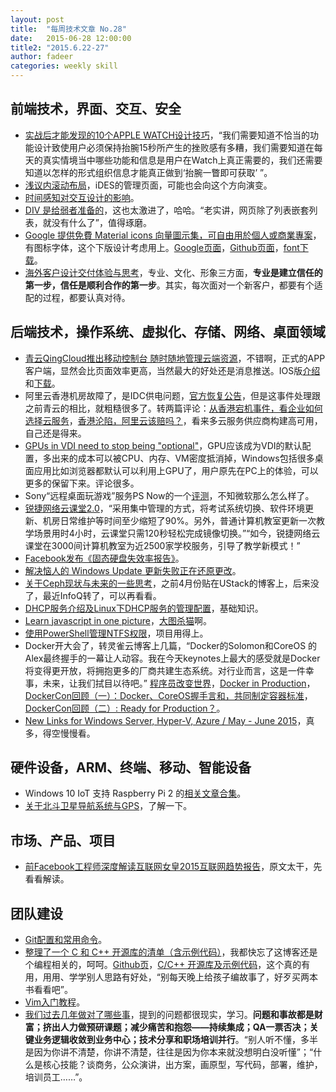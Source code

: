 ```yaml
---
layout: post
title:  "每周技术文章 No.28"
date:   2015-06-28 12:00:00
title2: "2015.6.22-27"
author: fadeer
categories: weekly skill
---
```

前端技术，界面、交互、安全
----

* [实战后才能发现的10个APPLE WATCH设计技巧](http://www.uisdc.com/10-apple-watch-design-skills)，“我们需要知道不恰当的功能设计致使用户必须保持抬腕15秒所产生的挫败感有多糟，我们需要知道在每天的真实情境当中哪些功能和信息是用户在Watch上真正需要的，我们还需要知道以怎样的形式组织信息才能真正做到‘抬腕一瞥即可获取’ ”。
* [浅议内滚动布局](http://isux.tencent.com/inner-scroll-layout.html)，iDES的管理页面，可能也会向这个方向演变。
* [时间感知对交互设计的影响](http://colachan.com/post/3442)。
* [DIV 是给弱者准备的](http://www.techug.com/div-is-for-the-weak)，这也太激进了，哈哈。“老实讲，网页除了列表嵌套列表，就没有什么了”，值得琢磨。
* [Google 提供免費 Material icons 向量圖示集，可自由用於個人或商業專案](https://free.com.tw/google-material-icons/)，有图标字体，这个下版设计考虑用上。[Google页面](http://google.github.io/material-design-icons/)，[Github页面](https://github.com/google/material-design-icons/)，[font下载](http://zavoloklom.github.io/material-design-iconic-font/icons.html)。
* [海外客户设计交付体验与思考](http://www.uisdc.com/design-delivery-ux-thought)，专业、文化、形象三方面，**专业是建立信任的第一步，信任是顺利合作的第一步**。其实，每次面对一个新客户，都要有个适配的过程，都要认真对待。

后端技术，操作系统、虚拟化、存储、网络、桌面领域
----
<!--preview-end-->

* [青云QingCloud推出移动控制台 随时随地管理云端资源](https://log.qingcloud.com/?p=970)，不错啊，正式的APP客户端，显然会比页面效率更高，当然最大的好处还是消息推送。IOS版[介绍](https://log.qingcloud.com/?p=847)和[下载](https://appsto.re/cn/MbqP5.i)。
* 阿里云香港机房故障了，是IDC供电问题，[官方恢复公告](http://blog.aliyun.com/2751?spm=0.0.0.0.63lLNE)，但是这事件处理跟之前青云的相比，就粗糙很多了。转两篇评论：[从香港宕机事件，看企业如何选择云服务](http://toutiao.com/a4612091455/)，[香港沦陷，阿里云该赔吗？](http://www.i2yun.com/index.php?m=content&c=index&a=show&catid=10&id=52)，看来多云服务供应商构建高可用，自己还是得来。
* [GPUs in VDI need to stop being "optional"](http://www.brianmadden.com/blogs/brianmadden/archive/2015/06/24/gpus-in-vdi-need-to-stop-being-quot-optional-quot.aspx)，GPU应该成为VDI的默认配置，多出来的成本可以被CPU、内存、VM密度抵消掉，Windows包括很多桌面应用比如浏览器都默认可以利用上GPU了，用户原先在PC上的体验，可以更多的保留下来。评论很多。
* Sony“远程桌面玩游戏”服务PS Now的一个[评测](http://www.techbang.com/posts/23760-exploring-the-cloud-game-mechanic-ps-now-compactor)，不知微软那么怎么样了。
* [锐捷网络云课堂2.0](http://net.zdnet.com.cn/network_security_zone/2015/0626/3056133.shtml)，“采用集中管理的方式，将考试系统切换、软件环境更新、机房日常维护等时间至少缩短了90%。另外，普通计算机教室更新一次教学场景用时4小时，云课堂只需120秒轻松完成镜像切换。”“如今，锐捷网络云课堂在3000间计算机教室为近2500家学校服务，引导了教学新模式！”
* [Facebook发布《固态硬盘失效率报告》](http://www.cnbeta.com/articles/405179.htm)。
* [解决恼人的 Windows Update 更新失败正在还原更改](http://blogs.itecn.net/blogs/alexis/archive/2015/06/25/Solutions-of-fixing-Windows-Update-Failure-with-Reverting-Changes.aspx)。
* [关于Ceph现状与未来的一些思考](http://www.infoq.com/cn/articles/some-thinking-about-the-present-situation-and-future-of-ceph)，之前4月份贴在UStack的博客上，后来没了，最近InfoQ转了，可以再看看。
* [DHCP服务介绍及Linux下DHCP服务的管理配置](http://richier.blog.51cto.com/1447532/1665128)，基础知识。
* [Learn javascript in one picture](https://github.com/coodict/javascript-in-one-pic)，[大图杀猫](https://raw.githubusercontent.com/coodict/javascript-in-one-pic/master/js%20in%20one%20pic.png)啊。
* [使用PowerShell管理NTFS权限](http://www.pstips.net/manage-ntfs-permission.html)，项目用得上。
* Docker开大会了，转灵雀云博客上几篇，“Docker的Solomon和CoreOS 的Alex最终握手的一幕让人动容。我在今天keynotes上最大的感受就是Docker将变得更开放，将拥抱更多的厂商共建生态系统。对行业而言，这是一件幸事，未来，让我们拭目以待吧。” [程序员改变世界](http://www.alauda.cn/2015/06/23/%E7%A8%8B%E5%BA%8F%E5%91%98%E6%94%B9%E5%8F%98%E4%B8%96%E7%95%8C%EF%BC%8Cdockercon-2015%E7%9B%B4%E6%92%AD%E7%8E%B0%E5%9C%BA/)，[Docker in Production](http://www.alauda.cn/2015/06/24/docker-in-production%EF%BC%9Adockercon-2015%E7%9B%B4%E6%92%AD%EF%BC%88%E4%BA%8C%EF%BC%89/)，[DockerCon回顾（一）：Docker、CoreOS握手言和，共同制定容器标准](http://www.alauda.cn/2015/06/23/961/)，[DockerCon回顾（二）: Ready for Production？](http://www.alauda.cn/2015/06/24/dockercon%E5%9B%9E%E9%A1%BE%EF%BC%88%E4%BA%8C%EF%BC%89-ready-for-production%EF%BC%9F/)。
* [New Links for Windows Server, Hyper-V, Azure / May - June 2015](http://blog.vttechnology.com/2015/06/new-links-for-windows-server-hyper-v.html)，真多，得空慢慢看。

硬件设备，ARM、终端、移动、智能设备
----

* Windows 10 IoT 支持 Raspberry Pi 2 的[相关文章合集](https://channel9.msdn.com/coding4fun/blog/Yummm-Pie-Windows-10-IoT-Raspberry-Pi-Link-Round-up)。
* [关于北斗卫星导航系统与GPS](http://www.leiphone.com/news/201506/ge4i8ZsCTIW3hvGq.html)，了解一下。

市场、产品、项目
----

* [前Facebook工程师深度解读互联网女皇2015互联网趋势报告](http://wwww.huxiu.com/article/118440/1.html)，原文太干，先看看解读。

团队建设
----

* [Git配置和常用命令](http://hunng.com/2014/04/25/git-configs-and-cammands/)。
* [整理了一个 C 和 C++ 开源库的清单（含示例代码）](http://program-think.blogspot.com/2015/06/GitHub-C-Cpp-Open-Source-Libraries.html)，我都快忘了这博客还是个编程相关的，呵呵。[Github页](https://github.com/programthink/opensource)，[C/C++ 开源库及示例代码](https://github.com/programthink/opensource/blob/master/libs/cpp.wiki)，这个真的有用，用用、学学别人思路有好处，“别每天晚上给孩子编故事了，好歹买两本书看看吧”。
* [Vim入门教程](http://www.techug.com/vim)。
* [我们过去几年做对了哪些事](http://www.cnblogs.com/zhengyun_ustc/p/rightThings.html)，提到的问题都很现实，学习。**问题和事故都是财富；挤出人力做预研课题；减少痛苦和抱怨——持续集成；QA一票否决；关键业务逻辑收敛到业务中心；技术分享和职场培训并行**。“别人听不懂，多半是因为你讲不清楚，你讲不清楚，往往是因为你本来就没想明白没听懂”；“什么是核心技能？谈商务，公众演讲，出方案，画原型，写代码，部署，维护，培训员工……”。




